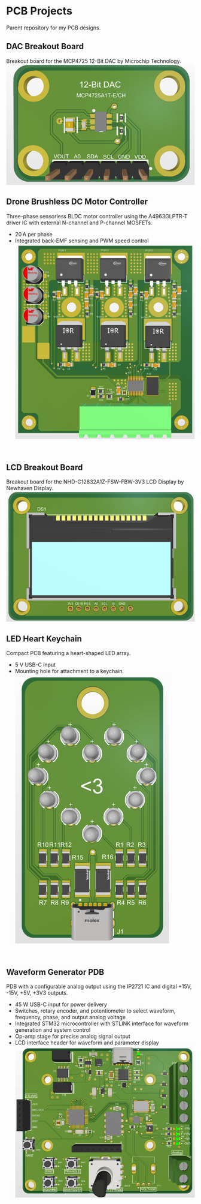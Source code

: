 # PCB Projects
Parent repository for my PCB designs.
<br>

## DAC Breakout Board
Breakout board for the MCP4725 12-Bit DAC by Microchip Technology.
![DAC Breakout Board](DAC%20Breakout%20Board/PCB%203D.png)
<br>

## Drone Brushless DC Motor Controller
Three-phase sensorless BLDC motor controller using the A4963GLPTR-T driver IC with external N-channel and P-channel MOSFETs. 
- 20 A per phase
- Integrated back-EMF sensing and PWM speed control
![Drone Brushless DC Motor Controller](Drone%20Brushless%20DC%20Motor%20Controller/PCB%203D.png)
<br>

## LCD Breakout Board
Breakout board for the NHD-C12832A1Z-FSW-FBW-3V3 LCD Display by Newhaven Display.
![LCD Breakout Board](LCD%20Breakout%20Board/PCB%203D.png)
<br>

## LED Heart Keychain
Compact PCB featuring a heart-shaped LED array.
- 5 V USB-C input
- Mounting hole for attachment to a keychain.
![LED Heart Keychain](LED%20Heart%20Keychain/PCB%203D.png)
<br>

## Waveform Generator PDB
PDB with a configurable analog output using the IP2721 IC and digital +15V, -15V, +5V, +3V3 outputs.
- 45 W USB-C input for power delivery
- Switches, rotary encoder, and potentiometer to select waveform, frequency, phase, and output analog voltage
- Integrated STM32 microcontroller with STLINK interface for waveform generation and system control
- Op-amp stage for precise analog signal output
- LCD interface header for waveform and parameter display
![Waveform Generator PDB](Waveform%20Generator%20PDB/PCB%203D.png)